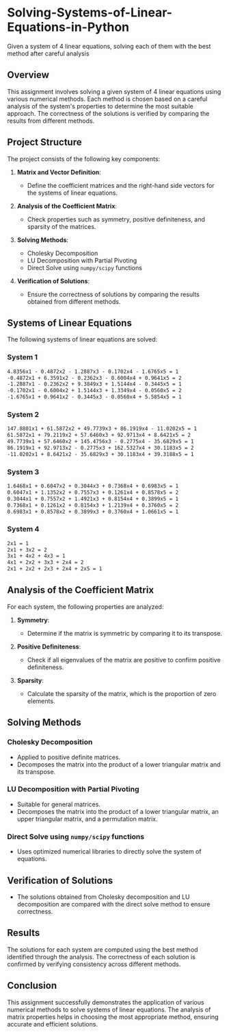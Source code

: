 # Solving-Systems-of-Linear-Equations-in-Python
Given a system of 4 linear equations, solving each of them  with the best method after careful analysis 

## Overview
This assignment involves solving a given system of 4 linear equations using various numerical methods. Each method is chosen based on a careful analysis of the system's properties to determine the most suitable approach. The correctness of the solutions is verified by comparing the results from different methods.

## Project Structure
The project consists of the following key components:

1. **Matrix and Vector Definition**: 
    - Define the coefficient matrices and the right-hand side vectors for the systems of linear equations.

2. **Analysis of the Coefficient Matrix**: 
    - Check properties such as symmetry, positive definiteness, and sparsity of the matrices.

3. **Solving Methods**:
    - Cholesky Decomposition
    - LU Decomposition with Partial Pivoting
    - Direct Solve using `numpy/scipy` functions

4. **Verification of Solutions**:
    - Ensure the correctness of solutions by comparing the results obtained from different methods.

## Systems of Linear Equations
The following systems of linear equations are solved:

### System 1
```markdown
4.8356x1 - 0.4872x2 - 1.2887x3 - 0.1702x4 - 1.6765x5 = 1  
-0.4872x1 + 6.3591x2 - 0.2362x3 - 0.6004x4 + 0.9641x5 = 2  
-1.2887x1 - 0.2362x2 + 9.3849x3 + 1.5144x4 - 0.3445x5 = 1  
-0.1702x1 - 0.6004x2 + 1.5144x3 + 1.3349x4 - 0.0560x5 = 2  
-1.6765x1 + 0.9641x2 - 0.3445x3 - 0.0560x4 + 5.5854x5 = 1
```

### System 2
```markdown
147.8801x1 + 61.5872x2 + 49.7739x3 + 86.1919x4 - 11.0202x5 = 1  
61.5872x1 + 79.2119x2 + 57.6460x3 + 92.9713x4 + 8.6421x5 = 2  
49.7739x1 + 57.6460x2 + 145.4756x3 - 0.2775x4 - 35.6829x5 = 1  
86.1919x1 + 92.9713x2 - 0.2775x3 + 162.5327x4 + 30.1183x5 = 2  
-11.0202x1 + 8.6421x2 - 35.6829x3 + 30.1183x4 + 39.3188x5 = 1
```


### System 3
```markdown
1.6468x1 + 0.6047x2 + 0.3044x3 + 0.7368x4 + 0.6983x5 = 1  
0.6047x1 + 1.1352x2 + 0.7557x3 + 0.1261x4 + 0.8578x5 = 2  
0.3044x1 + 0.7557x2 + 1.4921x3 + 0.8154x4 + 0.3899x5 = 1  
0.7368x1 + 0.1261x2 + 0.8154x3 + 1.2139x4 + 0.3760x5 = 2  
0.6983x1 + 0.8578x2 + 0.3899x3 + 0.3760x4 + 1.0661x5 = 1
```

### System 4
```markdown
2x1 = 1  
2x1 + 3x2 = 2  
3x1 + 4x2 + 4x3 = 1  
4x1 + 2x2 + 3x3 + 2x4 = 2  
2x1 + 2x2 + 2x3 + 2x4 + 2x5 = 1
```

## Analysis of the Coefficient Matrix
For each system, the following properties are analyzed:

1. **Symmetry**:
    - Determine if the matrix is symmetric by comparing it to its transpose.

2. **Positive Definiteness**:
    - Check if all eigenvalues of the matrix are positive to confirm positive definiteness.

3. **Sparsity**:
    - Calculate the sparsity of the matrix, which is the proportion of zero elements.

## Solving Methods

### Cholesky Decomposition
- Applied to positive definite matrices.
- Decomposes the matrix into the product of a lower triangular matrix and its transpose.

### LU Decomposition with Partial Pivoting
- Suitable for general matrices.
- Decomposes the matrix into the product of a lower triangular matrix, an upper triangular matrix, and a permutation matrix.

### Direct Solve using `numpy/scipy` functions
- Uses optimized numerical libraries to directly solve the system of equations.

## Verification of Solutions
- The solutions obtained from Cholesky decomposition and LU decomposition are compared with the direct solve method to ensure correctness.

## Results
The solutions for each system are computed using the best method identified through the analysis. The correctness of each solution is confirmed by verifying consistency across different methods.

## Conclusion
This assignment successfully demonstrates the application of various numerical methods to solve systems of linear equations. The analysis of matrix properties helps in choosing the most appropriate method, ensuring accurate and efficient solutions.

